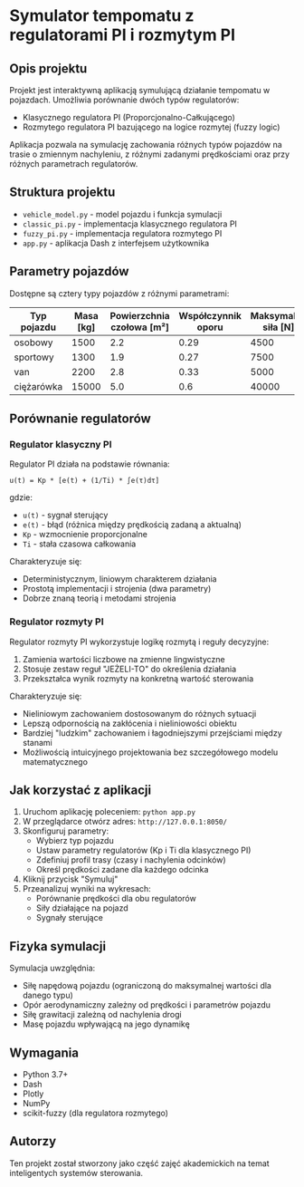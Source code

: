 # Symulator tempomatu z regulatorami PI i rozmytym PI

## Opis projektu

Projekt jest interaktywną aplikacją symulującą działanie tempomatu w pojazdach. Umożliwia porównanie dwóch typów regulatorów:
- Klasycznego regulatora PI (Proporcjonalno-Całkującego)
- Rozmytego regulatora PI bazującego na logice rozmytej (fuzzy logic)

Aplikacja pozwala na symulację zachowania różnych typów pojazdów na trasie o zmiennym nachyleniu, z różnymi zadanymi prędkościami oraz przy różnych parametrach regulatorów.

## Struktura projektu

- `vehicle_model.py` - model pojazdu i funkcja symulacji
- `classic_pi.py` - implementacja klasycznego regulatora PI
- `fuzzy_pi.py` - implementacja regulatora rozmytego PI
- `app.py` - aplikacja Dash z interfejsem użytkownika

## Parametry pojazdów

Dostępne są cztery typy pojazdów z różnymi parametrami:

| Typ pojazdu | Masa [kg] | Powierzchnia czołowa [m²] | Współczynnik oporu | Maksymalna siła [N] |
|------------|-----------|--------------------------|-------------------|-------------------|
| osobowy    | 1500      | 2.2                      | 0.29              | 4500              |
| sportowy   | 1300      | 1.9                      | 0.27              | 7500              |
| van        | 2200      | 2.8                      | 0.33              | 5000              |
| ciężarówka | 15000     | 5.0                      | 0.6               | 40000             |

## Porównanie regulatorów

### Regulator klasyczny PI

Regulator PI działa na podstawie równania:
```
u(t) = Kp * [e(t) + (1/Ti) * ∫e(τ)dτ]
```
gdzie:
- `u(t)` - sygnał sterujący
- `e(t)` - błąd (różnica między prędkością zadaną a aktualną)
- `Kp` - wzmocnienie proporcjonalne
- `Ti` - stała czasowa całkowania

Charakteryzuje się:
- Deterministycznym, liniowym charakterem działania
- Prostotą implementacji i strojenia (dwa parametry)
- Dobrze znaną teorią i metodami strojenia

### Regulator rozmyty PI

Regulator rozmyty PI wykorzystuje logikę rozmytą i reguły decyzyjne:
1. Zamienia wartości liczbowe na zmienne lingwistyczne
2. Stosuje zestaw reguł "JEŻELI-TO" do określenia działania
3. Przekształca wynik rozmyty na konkretną wartość sterowania

Charakteryzuje się:
- Nieliniowym zachowaniem dostosowanym do różnych sytuacji
- Lepszą odpornością na zakłócenia i nieliniowości obiektu
- Bardziej "ludzkim" zachowaniem i łagodniejszymi przejściami między stanami
- Możliwością intuicyjnego projektowania bez szczegółowego modelu matematycznego

## Jak korzystać z aplikacji

1. Uruchom aplikację poleceniem: `python app.py`
2. W przeglądarce otwórz adres: `http://127.0.0.1:8050/`
3. Skonfiguruj parametry:
   - Wybierz typ pojazdu
   - Ustaw parametry regulatorów (Kp i Ti dla klasycznego PI)
   - Zdefiniuj profil trasy (czasy i nachylenia odcinków)
   - Określ prędkości zadane dla każdego odcinka
4. Kliknij przycisk "Symuluj"
5. Przeanalizuj wyniki na wykresach:
   - Porównanie prędkości dla obu regulatorów
   - Siły działające na pojazd
   - Sygnały sterujące

## Fizyka symulacji

Symulacja uwzględnia:
- Siłę napędową pojazdu (ograniczoną do maksymalnej wartości dla danego typu)
- Opór aerodynamiczny zależny od prędkości i parametrów pojazdu
- Siłę grawitacji zależną od nachylenia drogi
- Masę pojazdu wpływającą na jego dynamikę

## Wymagania

- Python 3.7+
- Dash
- Plotly
- NumPy
- scikit-fuzzy (dla regulatora rozmytego)

## Autorzy

Ten projekt został stworzony jako część zajęć akademickich na temat inteligentych systemów sterowania.
